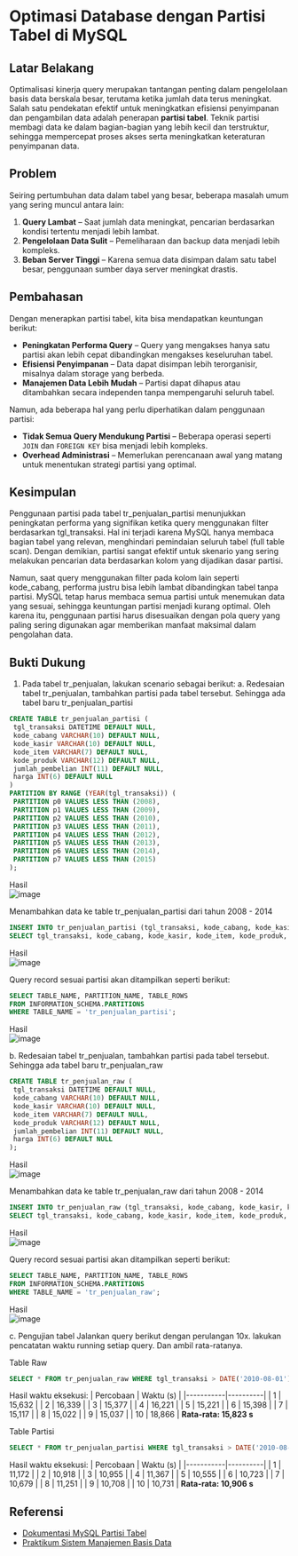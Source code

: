
# **Optimasi Database dengan Partisi Tabel di MySQL**  

## **Latar Belakang**  
Optimalisasi kinerja query merupakan tantangan penting dalam pengelolaan basis data berskala besar, terutama ketika jumlah data terus meningkat. Salah satu pendekatan efektif untuk meningkatkan efisiensi penyimpanan dan pengambilan data adalah penerapan **partisi tabel**. Teknik partisi membagi data ke dalam bagian-bagian yang lebih kecil dan terstruktur, sehingga mempercepat proses akses serta meningkatkan keteraturan penyimpanan data.

## **Problem**  
Seiring pertumbuhan data dalam tabel yang besar, beberapa masalah umum yang sering muncul antara lain:  
1. **Query Lambat** – Saat jumlah data meningkat, pencarian berdasarkan kondisi tertentu menjadi lebih lambat.  
2. **Pengelolaan Data Sulit** – Pemeliharaan dan backup data menjadi lebih kompleks.  
3. **Beban Server Tinggi** – Karena semua data disimpan dalam satu tabel besar, penggunaan sumber daya server meningkat drastis.  

## **Pembahasan**  
Dengan menerapkan partisi tabel, kita bisa mendapatkan keuntungan berikut:  
- **Peningkatan Performa Query** – Query yang mengakses hanya satu partisi akan lebih cepat dibandingkan mengakses keseluruhan tabel.
- **Efisiensi Penyimpanan** – Data dapat disimpan lebih terorganisir, misalnya dalam storage yang berbeda.  
- **Manajemen Data Lebih Mudah** – Partisi dapat dihapus atau ditambahkan secara independen tanpa mempengaruhi seluruh tabel.  

Namun, ada beberapa hal yang perlu diperhatikan dalam penggunaan partisi:  
- **Tidak Semua Query Mendukung Partisi** – Beberapa operasi seperti `JOIN` dan `FOREIGN KEY` bisa menjadi lebih kompleks.
- **Overhead Administrasi** – Memerlukan perencanaan awal yang matang untuk menentukan strategi partisi yang optimal.  

## **Kesimpulan**  
Penggunaan partisi pada tabel tr_penjualan_partisi menunjukkan peningkatan performa yang signifikan ketika query menggunakan filter berdasarkan tgl_transaksi. Hal ini terjadi karena MySQL hanya membaca bagian tabel yang relevan, menghindari pemindaian seluruh tabel (full table scan). Dengan demikian, partisi sangat efektif untuk skenario yang sering melakukan pencarian data berdasarkan kolom yang dijadikan dasar partisi.

Namun, saat query menggunakan filter pada kolom lain seperti kode_cabang, performa justru bisa lebih lambat dibandingkan tabel tanpa partisi. MySQL tetap harus membaca semua partisi untuk menemukan data yang sesuai, sehingga keuntungan partisi menjadi kurang optimal. Oleh karena itu, penggunaan partisi harus disesuaikan dengan pola query yang paling sering digunakan agar memberikan manfaat maksimal dalam pengolahan data.

## **Bukti Dukung**  
1. Pada tabel tr_penjualan, lakukan scenario sebagai berikut: 
a. Redesaian tabel tr_penjualan, tambahkan partisi pada tabel tersebut. Sehingga  ada tabel baru tr_penjualan_partisi
```sql
CREATE TABLE tr_penjualan_partisi ( 
 tgl_transaksi DATETIME DEFAULT NULL, 
 kode_cabang VARCHAR(10) DEFAULT NULL, 
 kode_kasir VARCHAR(10) DEFAULT NULL, 
 kode_item VARCHAR(7) DEFAULT NULL, 
 kode_produk VARCHAR(12) DEFAULT NULL, 
 jumlah_pembelian INT(11) DEFAULT NULL,  
 harga INT(6) DEFAULT NULL 
) 
PARTITION BY RANGE (YEAR(tgl_transaksi)) ( 
 PARTITION p0 VALUES LESS THAN (2008), 
 PARTITION p1 VALUES LESS THAN (2009), 
 PARTITION p2 VALUES LESS THAN (2010), 
 PARTITION p3 VALUES LESS THAN (2011), 
 PARTITION p4 VALUES LESS THAN (2012), 
 PARTITION p5 VALUES LESS THAN (2013), 
 PARTITION p6 VALUES LESS THAN (2014), 
 PARTITION p7 VALUES LESS THAN (2015) 
);
```
Hasil <br>
![image](https://github.com/user-attachments/assets/211ec94f-6038-43b7-b4ec-20a9f189c5fa)

Menambahkan data ke table tr_penjualan_partisi dari tahun 2008 - 2014
```sql
INSERT INTO tr_penjualan_partisi (tgl_transaksi, kode_cabang, kode_kasir, kode_item,  kode_produk, jumlah_pembelian, harga) ( 
SELECT tgl_transaksi, kode_cabang, kode_kasir, kode_item, kode_produk, jumlah_pembelian, harga_produk FROM tr_penjualan )
```
Hasil <br>
![image](https://github.com/user-attachments/assets/ce2f82dd-8c33-4200-a154-76f947553c4d)

Query record sesuai partisi akan ditampilkan seperti  berikut:
```sql
SELECT TABLE_NAME, PARTITION_NAME, TABLE_ROWS 
FROM INFORMATION_SCHEMA.PARTITIONS 
WHERE TABLE_NAME = 'tr_penjualan_partisi'; 
```
Hasil <br>
![image](https://github.com/user-attachments/assets/4ad62381-f90b-4f6c-9aa4-85d56593f829)

b. Redesaian tabel tr_penjualan, tambahkan partisi pada tabel tersebut. Sehingga  ada tabel baru tr_penjualan_raw
```sql
CREATE TABLE tr_penjualan_raw ( 
 tgl_transaksi DATETIME DEFAULT NULL, 
 kode_cabang VARCHAR(10) DEFAULT NULL, 
 kode_kasir VARCHAR(10) DEFAULT NULL, 
 kode_item VARCHAR(7) DEFAULT NULL, 
 kode_produk VARCHAR(12) DEFAULT NULL, 
 jumlah_pembelian INT(11) DEFAULT NULL,  
 harga INT(6) DEFAULT NULL 
);
```
Hasil <br>
![image](https://github.com/user-attachments/assets/8f347184-e0f3-4892-be9a-39d0c0b9e312)

Menambahkan data ke table tr_penjualan_raw dari tahun 2008 - 2014
```sql
INSERT INTO tr_penjualan_raw (tgl_transaksi, kode_cabang, kode_kasir, kode_item,  kode_produk, jumlah_pembelian, harga) ( 
SELECT tgl_transaksi, kode_cabang, kode_kasir, kode_item, kode_produk, jumlah_pembelian, harga_produk FROM tr_penjualan )
```
Hasil <br>
![image](https://github.com/user-attachments/assets/5b53145d-7bca-40b0-a209-d79948d57192)

Query record sesuai partisi akan ditampilkan seperti  berikut:
```sql
SELECT TABLE_NAME, PARTITION_NAME, TABLE_ROWS 
FROM INFORMATION_SCHEMA.PARTITIONS 
WHERE TABLE_NAME = 'tr_penjualan_raw'; 
```
Hasil <br>
![image](https://github.com/user-attachments/assets/649f55e8-24c9-44b5-b758-837965028b70)


c. Pengujian tabel 
Jalankan query berikut dengan perulangan 10x. lakukan pencatatan waktu running setiap query. Dan ambil rata-ratanya.

Table Raw
```sql
SELECT * FROM tr_penjualan_raw WHERE tgl_transaksi > DATE('2010-08-01') AND tgl_transaksi < DATE('2011-07-31') 
```
Hasil waktu eksekusi:
| Percobaan | Waktu (s) |
|-----------|----------|
| 1         | 15,632   |
| 2         | 16,339   |
| 3         | 15,377   |
| 4         | 16,221   |
| 5         | 15,221   |
| 6         | 15,398   |
| 7         | 15,117   |
| 8         | 15,022   |
| 9         | 15,037   |
| 10        | 18,866   |
**Rata-rata: 15,823 s**

Table Partisi
```sql
SELECT * FROM tr_penjualan_partisi WHERE tgl_transaksi > DATE('2010-08-01') AND tgl_transaksi < DATE('2011-07-31')
```
Hasil waktu eksekusi:
| Percobaan | Waktu (s) |
|-----------|----------|
| 1         | 11,172   |
| 2         | 10,918   |
| 3         | 10,955   |
| 4         | 11,367   |
| 5         | 10,555   |
| 6         | 10,723   |
| 7         | 10,679   |
| 8         | 11,251   |
| 9         | 10,708   |
| 10        | 10,731   |
**Rata-rata: 10,906 s**


## **Referensi**  
- [Dokumentasi MySQL Partisi Tabel](https://dev.mysql.com/doc/refman/8.0/en/partitioning.html)  
- [Praktikum Sistem Manajemen Basis Data](https://drive.google.com/file/d/1owdQasYnWgnII95wxeOau5ixu9UYlGoS/view?usp=sharing)
